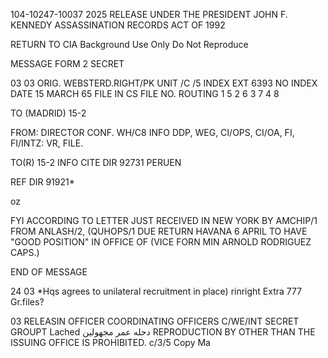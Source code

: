 104-10247-10037 2025 RELEASE UNDER THE PRESIDENT JOHN F. KENNEDY ASSASSINATION RECORDS ACT OF 1992

RETURN TO CIA
Background Use Only
Do Not Reproduce

MESSAGE FORM 2
SECRET

03
03
ORIG. WEBSTERD.RIGHT/PK
UNIT /C
/5
INDEX
EXT 6393
NO INDEX
DATE 15 MARCH 65
FILE IN CS FILE NO.
ROUTING
1 5
2 6
3 7
4 8

TO (MADRID) 15-2

FROM: DIRECTOR
CONF. WH/C8 INFO DDP, WEG, CI/OPS, CI/OA, FI, FI/INTZ: VR, FILE.

TO(R) 15-2 INFO CITE DIR
92731
PERUEN

REF DIR 91921*

oz

FYI ACCORDING TO LETTER JUST RECEIVED IN NEW YORK BY AMCHIP/1 FROM ANLASH/2,
(QUHOPS/1 DUE RETURN HAVANA 6 APRIL TO HAVE "GOOD POSITION" IN OFFICE OF (VICE FORN
MIN ARNOLD RODRIGUEZ CAPS.)

END OF MESSAGE

24 03
*Hqs agrees to unilateral recruitment in place) 
rinright
Extra 777
Gr.files?

03
RELEASIN OFFICER COORDINATING OFFICERS
C/WE/INT SECRET
GROUPT
Lached دحله عمر
مجهولين
REPRODUCTION BY OTHER THAN THE ISSUING OFFICE IS PROHIBITED.
c/3/5
Copy Ma

